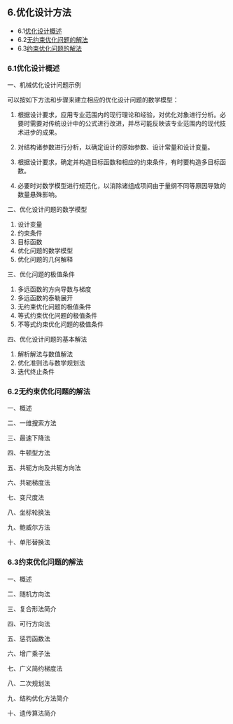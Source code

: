 ## 6.优化设计方法 ##
- 6.1[优化设计概述](#1)
- 6.2[无约束优化问题的解法](#2)
- 6.3[约束优化问题的解法](#3)

<a name="1"></a>
### 6.1优化设计概述 ###
一、机械优化设计问题示例

可以按如下方法和步骤来建立相应的优化设计问题的数学模型：

1. 根据设计要求，应用专业范围内的现行理论和经验，对优化对象进行分析。必要时需要对传统设计中的公式进行改进，并尽可能反映该专业范围内的现代技术进步的成果。

2. 对结构诸参数进行分析，以确定设计的原始参数、设计常量和设计变量。

3. 根据设计要求，确定并构造目标函数和相应的约束条件，有时要构造多目标函数。

4. 必要时对数学模型进行规范化，以消除诸组成项间由于量纲不同等原因导致的数量悬殊影响。

二、优化设计问题的数学模型

1. 设计变量
2. 约束条件
3. 目标函数
4. 优化问题的数学模型
5. 优化问题的几何解释

三、优化问题的极值条件

1. 多远函数的方向导数与梯度
2. 多远函数的泰勒展开
3. 无约束优化问题的极值条件
4. 等式约束优化问题的极值条件
5. 不等式约束优化问题的极值条件

四、优化设计问题的基本解法

1. 解析解法与数值解法
2. 优化准则法与数学规划法
3. 迭代终止条件

<a name="2"></a>
### 6.2无约束优化问题的解法 ###
一、概述

二、一维搜索方法

三、最速下降法

四、牛顿型方法

五、共轭方向及共轭方向法

六、共轭梯度法

七、变尺度法

八、坐标轮换法

九、鲍威尔方法

十、单形替换法

<a name="3"></a>
### 6.3约束优化问题的解法 ###
一、概述

二、随机方向法

三、复合形法简介

四、可行方向法

五、惩罚函数法

六、增广乘子法

七、广义简约梯度法

八、二次规划法

九、结构优化方法简介

十、遗传算法简介